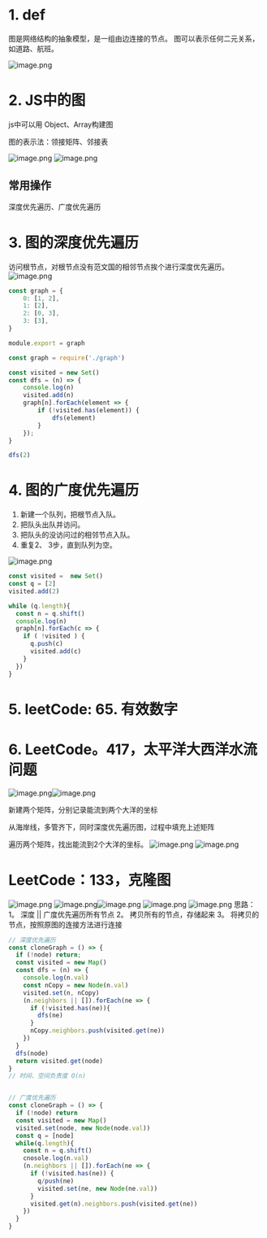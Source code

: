 # 1. def
图是网络结构的抽象模型，是一组由边连接的节点。
图可以表示任何二元关系，如道路、航班。

![image.png](https://cdn.nlark.com/yuque/0/2022/png/12949875/1651069296024-642f26ad-c838-4ba4-a3a1-9b36c88fab3c.png#clientId=ucabf3387-082d-4&crop=0&crop=0&crop=1&crop=1&from=paste&height=462&id=u3b5552e0&margin=%5Bobject%20Object%5D&name=image.png&originHeight=462&originWidth=310&originalType=binary&ratio=1&rotation=0&showTitle=false&size=126766&status=done&style=none&taskId=u20c6162a-ddec-499d-9634-125f9883752&title=&width=310)
# 2. JS中的图
js中可以用 Object、Array构建图

图的表示法：领接矩阵、邻接表

![image.png](https://cdn.nlark.com/yuque/0/2022/png/12949875/1651069650147-d6f525fe-4a4e-40c0-87d8-bdba102e519b.png#clientId=ucabf3387-082d-4&crop=0&crop=0&crop=1&crop=1&from=paste&height=378&id=u37c62be0&margin=%5Bobject%20Object%5D&name=image.png&originHeight=378&originWidth=802&originalType=binary&ratio=1&rotation=0&showTitle=false&size=76244&status=done&style=none&taskId=u206e9145-650c-41a2-978a-bcb5ff330db&title=&width=802)
![image.png](https://cdn.nlark.com/yuque/0/2022/png/12949875/1651069659300-5e6fa7cd-1e59-4dfd-b93e-3be52361fc42.png#clientId=ucabf3387-082d-4&crop=0&crop=0&crop=1&crop=1&from=paste&height=323&id=u8ed6635d&margin=%5Bobject%20Object%5D&name=image.png&originHeight=323&originWidth=834&originalType=binary&ratio=1&rotation=0&showTitle=false&size=55828&status=done&style=none&taskId=u0f1d75b0-a152-4304-beaf-ad0940dd23e&title=&width=834)
## 常用操作
深度优先遍历、广度优先遍历
# 3. 图的深度优先遍历
访问根节点，对根节点没有范文国的相邻节点挨个进行深度优先遍历。
![image.png](https://cdn.nlark.com/yuque/0/2022/png/12949875/1651069971290-da391288-88aa-4813-a3e8-ff74f03cf542.png#clientId=ucabf3387-082d-4&crop=0&crop=0&crop=1&crop=1&from=paste&height=178&id=u5b346537&margin=%5Bobject%20Object%5D&name=image.png&originHeight=178&originWidth=443&originalType=binary&ratio=1&rotation=0&showTitle=false&size=34556&status=done&style=none&taskId=ubfd3ce93-b0eb-4c4a-8901-9d7e89fb66e&title=&width=443)
```javascript
const graph = {
    0: [1, 2],
    1: [2],
    2: [0, 3],
    3: [3],
}

module.export = graph

const graph = require('./graph')

const visited = new Set()
const dfs = (n) => {
    console.log(n)
    visited.add(n)
    graph[n].forEach(element => {
        if (!visited.has(element)) {
            dfs(element)
        }
    });
}

dfs(2)
```
# 4. 图的广度优先遍历

1. 新建一个队列，把根节点入队。
1. 把队头出队并访问。
1. 把队头的没访问过的相邻节点入队。
1. 重复2、 3步，直到队列为空。

![image.png](https://cdn.nlark.com/yuque/0/2022/png/12949875/1651070119606-efa92318-ee9d-4d34-b201-13ee8fc558d6.png#clientId=ucabf3387-082d-4&crop=0&crop=0&crop=1&crop=1&from=paste&height=187&id=u1ebbfa26&margin=%5Bobject%20Object%5D&name=image.png&originHeight=187&originWidth=262&originalType=binary&ratio=1&rotation=0&showTitle=false&size=20525&status=done&style=none&taskId=u286f7d04-71c3-4a15-ad56-b5354ae1cfc&title=&width=262)
```javascript
const visited =  new Set()
const q = [2]
visited.add(2)

while (q.length){
  const n = q.shift()
  console.log(n)
  graph[n].forEach(c => {
    if ( !visited ) {
      q.push(c)
      visited.add(c)
    }
  })
}
```
# 5. leetCode: 65. 有效数字

# 6. LeetCode。417，太平洋大西洋水流问题
![image.png](https://cdn.nlark.com/yuque/0/2022/png/12949875/1651070273215-aaf8d066-2ba6-408b-b99f-5f12a05c6bd9.png#clientId=ucabf3387-082d-4&crop=0&crop=0&crop=1&crop=1&from=paste&height=382&id=u5bedf877&margin=%5Bobject%20Object%5D&name=image.png&originHeight=382&originWidth=458&originalType=binary&ratio=1&rotation=0&showTitle=false&size=41834&status=done&style=none&taskId=u670594a8-f565-418b-992e-4f2076ddf88&title=&width=458)![image.png](https://cdn.nlark.com/yuque/0/2022/png/12949875/1651070267217-005b8150-87d0-4203-a0f5-e662ad0ce6b2.png#clientId=ucabf3387-082d-4&crop=0&crop=0&crop=1&crop=1&from=paste&height=384&id=u33173b89&margin=%5Bobject%20Object%5D&name=image.png&originHeight=384&originWidth=486&originalType=binary&ratio=1&rotation=0&showTitle=false&size=62671&status=done&style=none&taskId=ue1c9fd59-c641-42d7-a703-0d011b52139&title=&width=486)

新建两个矩阵，分别记录能流到两个大洋的坐标

从海岸线，多管齐下，同时深度优先遍历图，过程中填充上述矩阵

遍历两个矩阵，找出能流到2个大洋的坐标。
![image.png](https://cdn.nlark.com/yuque/0/2022/png/12949875/1651070351700-c25d2d20-3311-49e1-aaf3-a65228177de6.png#clientId=ucabf3387-082d-4&crop=0&crop=0&crop=1&crop=1&from=paste&height=448&id=u2c92b2b7&margin=%5Bobject%20Object%5D&name=image.png&originHeight=448&originWidth=634&originalType=binary&ratio=1&rotation=0&showTitle=false&size=127087&status=done&style=none&taskId=u98243182-84bd-4b24-b704-c13471d00d5&title=&width=634)
![image.png](https://cdn.nlark.com/yuque/0/2022/png/12949875/1651070357342-96f8eb72-47e9-499d-97c2-d6d66fc8e277.png#clientId=ucabf3387-082d-4&crop=0&crop=0&crop=1&crop=1&from=paste&height=408&id=u106ae32f&margin=%5Bobject%20Object%5D&name=image.png&originHeight=408&originWidth=636&originalType=binary&ratio=1&rotation=0&showTitle=false&size=81044&status=done&style=none&taskId=u91e987a3-05a0-4f28-bfae-b843c715448&title=&width=636)
# LeetCode：133，克隆图
![image.png](https://cdn.nlark.com/yuque/0/2022/png/12949875/1651070396430-577c33a0-ee54-4cc8-b108-2615bd164304.png#clientId=ucabf3387-082d-4&crop=0&crop=0&crop=1&crop=1&from=paste&height=492&id=ufdd7c311&margin=%5Bobject%20Object%5D&name=image.png&originHeight=492&originWidth=512&originalType=binary&ratio=1&rotation=0&showTitle=false&size=94235&status=done&style=none&taskId=u25e038bd-1811-40fc-a0d6-f106fc13bb8&title=&width=512)
![image.png](https://cdn.nlark.com/yuque/0/2022/png/12949875/1651070402819-ab5c04d6-6c27-40bb-a762-19bec09947d6.png#clientId=ucabf3387-082d-4&crop=0&crop=0&crop=1&crop=1&from=paste&height=282&id=u91e088d4&margin=%5Bobject%20Object%5D&name=image.png&originHeight=282&originWidth=510&originalType=binary&ratio=1&rotation=0&showTitle=false&size=41527&status=done&style=none&taskId=uec10b078-9789-42a3-af4a-bf14c05c72e&title=&width=510)![image.png](https://cdn.nlark.com/yuque/0/2022/png/12949875/1651070409608-09a9ab88-e4ca-476a-9671-864d496c63e3.png#clientId=ucabf3387-082d-4&crop=0&crop=0&crop=1&crop=1&from=paste&height=187&id=u3a30fa5b&margin=%5Bobject%20Object%5D&name=image.png&originHeight=187&originWidth=502&originalType=binary&ratio=1&rotation=0&showTitle=false&size=43861&status=done&style=none&taskId=ucf512728-1a0b-4940-9eca-09982b9f19d&title=&width=502)
![image.png](https://cdn.nlark.com/yuque/0/2022/png/12949875/1651070419050-0fff6028-0d60-4f9d-9c69-5352bb073617.png#clientId=ucabf3387-082d-4&crop=0&crop=0&crop=1&crop=1&from=paste&height=188&id=u62bc5488&margin=%5Bobject%20Object%5D&name=image.png&originHeight=188&originWidth=510&originalType=binary&ratio=1&rotation=0&showTitle=false&size=28055&status=done&style=none&taskId=u4b3c623f-2c57-4c42-a4eb-fed7bf44638&title=&width=510)
![image.png](https://cdn.nlark.com/yuque/0/2022/png/12949875/1651070426803-a546040a-2644-48dd-bdaf-b0b8ae490822.png#clientId=ucabf3387-082d-4&crop=0&crop=0&crop=1&crop=1&from=paste&height=261&id=u6343b0be&margin=%5Bobject%20Object%5D&name=image.png&originHeight=261&originWidth=489&originalType=binary&ratio=1&rotation=0&showTitle=false&size=38034&status=done&style=none&taskId=u4007e0a7-8da6-45fe-8f78-fc07e00db3b&title=&width=489)
思路：
1。 深度 || 广度优先遍历所有节点
2。 拷贝所有的节点，存储起来
3。 将拷贝的节点，按照原图的连接方法进行连接
```javascript
// 深度优先遍历
const cloneGraph = () => {
  if (!node) return;
  const visited = new Map()
  const dfs = (n) => {
    console.log(n.val) 
    const nCopy = new Node(n.val)
    visited.set(n, nCopy)
    (n.neighbors || []).forEach(ne => {
      if (!visited.has(ne)){
        dfs(ne)
      }
      nCopy.neighbors.push(visited.get(ne))
    })
  }
  dfs(node)
  return visited.get(node)
}
// 时间、空间负责度 O(n)
```
```javascript

// 广度优先遍历
const cloneGraph = () => {
  if (!node) return
  const visited = new Map()
  visited.set(node, new Node(node.val))
  const q = [node]
  while(q.length){
    const n = q.shift()
    cnosole.log(n.val)
    (n.neighbors || []).forEach(ne => {
      if (!visited.has(ne)) {
        q/push(ne)
        visited.set(ne, new Node(ne.val))
      }
      visited.get(n).neighbors.push(visited.get(ne))
    })
  }
}

```






